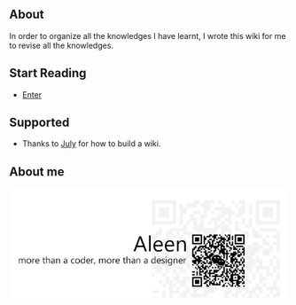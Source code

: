 ## About

In order to organize all the knowledges I have learnt, I wrote this wiki for me to revise all the knowledges.

## Start Reading
 * [Enter](Programming/Readme.md)


## Supported
 * Thanks to [July](github.com/julycoding) for how to build a wiki.
 
## About me
![github logo](./pic/tail.gif)
